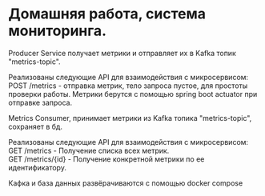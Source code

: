 # Домашняя работа, система мониторинга.   
  
Producer Service получает метрики и отправляет их в Kafka топик "metrics-topic".   

Реализованы следующие API для взаимодействия с микросервисом:   
POST /metrics - отправка метрик, тело запроса пустое, для простоты проверки работы. Метрики берутся с помощью spring boot actuator при отправке запроса.   

Metrics Consumer, принимает метрики из Kafka топика "metrics-topic", сохраняет в бд.   

Реализованы следующие API для взаимодействия с микросервисом:  
GET /metrics - Получение списка всех метрик.   
GET /metrics/{id} - Получение конкретной метрики по ее идентификатору.  

Кафка и база данных развёрачиваются с помощью docker compose
